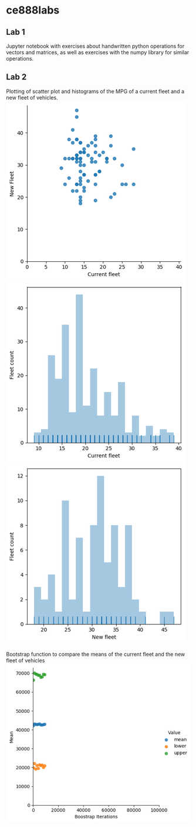 # ce888labs
## Lab 1
Jupyter notebook with exercises about handwritten python operations for vectors and matrices, as well as exercises with the numpy library for similar operations.
## Lab 2
Plotting of scatter plot and histograms of the MPG of a current fleet and a new fleet of vehicles.
![scatterplot](labs/lab2/scatter_vehicles.png?raw=true)
![hist_current](labs/lab2/histogram_vehicles_current.png?raw=true)
![hist_new](labs/lab2/histogram_vehicles_new.png?raw=true)
<br/><br/>Bootstrap function to compare the means of the current fleet and the new fleet of vehicles
![bootstrap](labs/lab2/bootstrap_confidence.png?raw=true)
